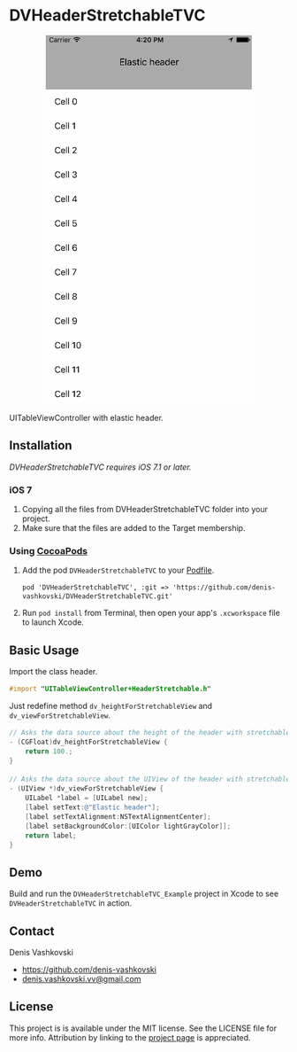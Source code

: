 # DVHeaderStretchableTVC

<p align="center">
<img src="DVHeaderStretchableTVC_Example/DVHeaderStretchableTVC_Example.gif" alt="Sample">
</p>

UITableViewController with elastic header.

## Installation
*DVHeaderStretchableTVC requires iOS 7.1 or later.*

### iOS 7

1.  Copying all the files from DVHeaderStretchableTVC folder into your project.
2.  Make sure that the files are added to the Target membership.

### Using [CocoaPods](http://cocoapods.org)

1.  Add the pod `DVHeaderStretchableTVC` to your [Podfile](http://guides.cocoapods.org/using/the-podfile.html).

        pod 'DVHeaderStretchableTVC', :git => 'https://github.com/denis-vashkovski/DVHeaderStretchableTVC.git'

2.  Run `pod install` from Terminal, then open your app's `.xcworkspace` file to launch Xcode.

## Basic Usage

Import the class header.

``` objective-c
#import "UITableViewController+HeaderStretchable.h"
```

Just redefine method `dv_heightForStretchableView` and `dv_viewForStretchableView`.

``` objective-c
// Asks the data source about the height of the header with stretchable effect
- (CGFloat)dv_heightForStretchableView {
    return 100.;
}

// Asks the data source about the UIView of the header with stretchable effect
- (UIView *)dv_viewForStretchableView {
    UILabel *label = [UILabel new];
    [label setText:@"Elastic header"];
    [label setTextAlignment:NSTextAlignmentCenter];
    [label setBackgroundColor:[UIColor lightGrayColor]];
    return label;
}
```

## Demo

Build and run the `DVHeaderStretchableTVC_Example` project in Xcode to see `DVHeaderStretchableTVC` in action.

## Contact

Denis Vashkovski

- https://github.com/denis-vashkovski
- denis.vashkovski.vv@gmail.com

## License

This project is is available under the MIT license. See the LICENSE file for more info. Attribution by linking to the [project page](https://github.com/denis-vashkovski/DVHeaderStretchableTVC) is appreciated.
